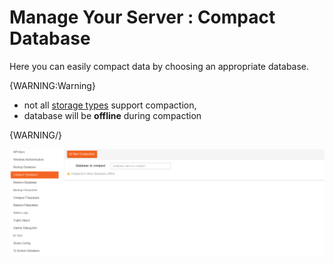 ﻿# Manage Your Server : Compact Database

Here you can easily compact data by choosing an appropriate database.

{WARNING:Warning}

- not all [storage types]() support compaction,
- database will be **offline** during compaction

{WARNING/}

![Figure 1. Studio. Manage Your Server. Compact Database.](images/manage_your_server-compact_database-1.png)